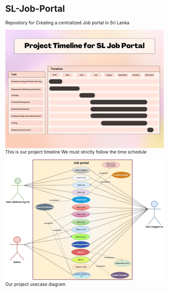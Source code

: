 # SL-Job-Portal

Repository for Creating a centralized Job portal in Sri Lanka

![alt text](JobFinderLK.png)
This is our project timeline
We must strictly follow the time schedule

![alt text](jobPortalNew.jpg)
Our project usecase diagram
